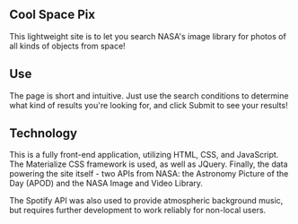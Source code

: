 ## Cool Space Pix
This lightweight site is to let you search NASA's image library for photos of all kinds of objects from space!

## Use
The page is short and intuitive. Just use the search conditions to determine what kind of results you're looking for, and click Submit to see your results!

## Technology
This is a fully front-end application, utilizing HTML, CSS, and JavaScript. The Materialize CSS framework is used, as well as JQuery. Finally, the data powering the site itself - two APIs from NASA: the Astronomy Picture of the Day (APOD) and the NASA Image and Video Library.

The Spotify API was also used to provide atmospheric background music, but requires further development to work reliably for non-local users.
